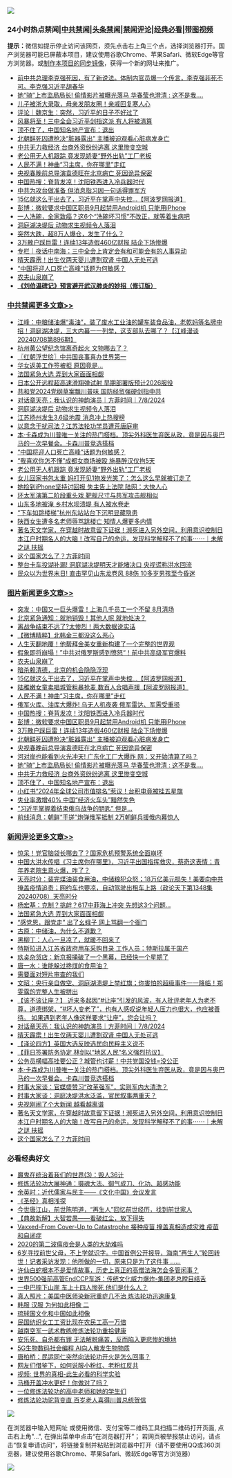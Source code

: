 ![](https://raw.githubusercontent.com/jsvpn/jsproxy/dev/64photo/fqnews-qr.jpg)

<div id="tt">
<h3>24小时热点禁闻|<a href="#%E4%B8%AD%E5%85%B1%E7%A6%81%E9%97%BB%E6%9B%B4%E5%A4%9A%E6%96%87%E7%AB%A0">中共禁闻</a>|<a href="#%E5%9B%BE%E7%89%87%E6%96%B0%E9%97%BB%E6%9B%B4%E5%A4%9A%E6%96%87%E7%AB%A0">头条禁闻</a>|<a href="#%E6%96%B0%E9%97%BB%E8%AF%84%E8%AE%BA%E6%9B%B4%E5%A4%9A%E6%96%87%E7%AB%A0">禁闻评论|<a href="#%E5%BF%85%E7%9C%8B%E7%BB%8F%E5%85%B8%E5%A5%BD%E6%96%87">经典必看</a>|<a href="https://2654106.xyz/3" target="_blank">带图视频</a></h3>
<div><b>提示：</b>微信如提示停止访问该网页，须先点击右上角三个点，选择浏览器打开。国产浏览器可能已屏蔽本项目，建议使用谷歌Chrome、苹果Safari、微软Edge等官方浏览器。或<a href="%E5%88%B6%E4%BD%9Cgit%E7%A6%81%E9%97%BB%E9%95%9C%E5%83%8F.md">制作本项目的同步镜像</a>，获得一个新的网址来推广。</div>
<ul>

<li><a href="/comments/20240708/2059457.md">前中共总理李克强死因，有了新说法。体制内官员爆一个传言，李克强非死不可。李克强习近平胡春华</a></li>
<li><a href="/topimagenews/20240708/2059542.md">她“骑”上市监局局长! 偷情影片被曝光落马 华春莹也澄清 : 这不是我….</a></li>
<li><a href="/cnnews/20240708/2059478.md">儿子被浙大录取，母亲发朋友圈！亲戚回复寒人心</a></li>
<li><a href="/ssgc/20240708/2059590.md">评论｜魏京生：突然，习近平的日子不好过了</a></li>
<li><a href="/cnnews/20240709/2059753.md">风暴将至！三中全会习近平剑指这派 有人将被清算</a></li>
<li><a href="/topimagenews/20240708/2059471.md">顶不住了，中国知名地产宣布：退出</a></li>
<li><a href="/topimagenews/20240708/2059570.md">北朝鲜死囚遭枪决“脏器露出” 主播被迫观看心脏病发身亡</a></li>
<li><a href="/topimagenews/20240708/2059541.md">中共无力救经济 台商外资纷纷逃离 这里惨变空城</a></li>
<li><a href="/cbnews/20240708/2059602.md">老公用无人机跟踪 竟发现娇妻“野外出轨”工厂老板</a></li>
<li><a href="/topimagenews/20240709/2059756.md">人民不满！神曲“习主席，你在哪里”走红</a></li>
<li><a href="/topimagenews/20240708/2059569.md">央视春晚前总导演袁德旺在北京病亡 死因诡异保密</a></li>
<li><a href="/topimagenews/20240709/2059747.md">中国热搜：脊背发凉！沈阳铁西进入冷兵器时代</a></li>
<li><a href="/baitai/20240708/2059581.md">中共为攻台做准备 但消息指习因一句话得罪军方</a></li>
<li><a href="/topimagenews/20240709/2059781.md">15亿就这么干出去了，习近平在掌声中失控...【阿波罗网报道】</a></li>
<li><a href="/topimagenews/20240708/2059599.md">彭博：微软要求中国区职员9月起禁用Android机 只能用iPhone</a></li>
<li><a href="/lifebaike/20240708/2059475.md">一人洗碗，全家致癌？这6个“洗碗坏习惯”不改正，就等着生病吧</a></li>
<li><a href="/cbnews/20240709/2059749.md">洞庭湖决堤后 动物求生视频令人落泪</a></li>
<li><a href="/cnnews/20240708/2059467.md">突然大跌，超8万人爆仓，发生了什么？</a></li>
<li><a href="/topimagenews/20240708/2059571.md">3万散户踩巨雷！连续13年造假460亿财报 陆企下场惨爆</a></li>
<li><a href="/ssgc/20240709/2059728.md">专栏｜夜话中南海：三中全会上肯定会有和可能会有的人事异动</a></li>
<li><a href="/comments/20240709/2059751.md">晴天霹雳！出生仅两天婴儿遭割双肾 中国人无处可逃</a></li>
<li><a href="/cbnews/20240708/2059636.md">“中国将迎人口死亡高峰”话题为何敏感？</a></li>
<li><a href="/topimagenews/20240709/2059804.md">农夫山泉崩了</a></li>
<li><b><a href="/comments/20200207/1272816.md" target="_blank">《刘伯温碑记》预言避开武汉肺炎的妙招（修订版）</a></b></li>
</ul>
</div>

<div class="catlist">
<h3><a href="/cbnews/" target="_blank">中共禁闻</a><span><a href="/cbnews/" target="_blank" rel="nofollow">更多文章>></a></span></h3>
<ul>
<li><a href="/cbnews/20240709/2059879.md" target="_blank">江峰：中粮储油爆“毒油”，装了废水工业油的罐车装食品油，老乾妈等名牌中招！洞庭湖决堤，三大内幕一一列举，这支部队去哪了？【江峰漫谈20240708第896期】</a></li>
<li><a href="/cbnews/20240709/2059860.md" target="_blank">杭州黄公望纪念馆离奇起火 文物哪去了？</a></li>
<li><a href="/cbnews/20240709/2059858.md" target="_blank">〖红朝浮世绘〗中共国丧事喜办世界第一</a></li>
<li><a href="/cbnews/20240709/2059848.md" target="_blank">华女返美工作签被拒 原因竟是…</a></li>
<li><a href="/comments/20240709/2059826.md" target="_blank">法国紧急大选 弄到大家面面相觑</a></li>
<li><a href="/cbnews/20240709/2059805.md" target="_blank">日本公开远程超高速滑翔弹试射 早期部署版预计2026服役</a></li>
<li><a href="/cbnews/20240709/2059769.md" target="_blank">共和党2024党纲草案飘川普味 国防经贸强硬剑指中共</a></li>
<li><a href="/comments/20240709/2059758.md" target="_blank">对话章天亮：我认识的神韵演员｜方菲时间｜7/8/2024</a></li>
<li><a href="/cbnews/20240709/2059749.md" target="_blank">洞庭湖决堤后 动物求生视频令人落泪</a></li>
<li><a href="/cbnews/20240709/2059651.md" target="_blank">江苏扬州发生3.6级地震 消息冲上热搜榜</a></li>
<li><a href="/cbnews/20240709/2059650.md" target="_blank">以意念干扰司法？江苏法轮功学员遭荒唐庭审</a></li>
<li><a href="/comments/20240708/2059640.md" target="_blank">本·卡森成为川普唯一关注的热门搭档。顶尖外科医生弃医从政，竟是因与奥巴马的一次早餐会。卡森川普竞选搭档</a></li>
<li><a href="/cbnews/20240708/2059636.md" target="_blank">“中国将迎人口死亡高峰”话题为何敏感？</a></li>
<li><a href="/cbnews/20240708/2059603.md" target="_blank">“我喜欢你怎不懂”成都女商场被殴 施暴醉汉仅拘5天</a></li>
<li><a href="/cbnews/20240708/2059602.md" target="_blank">老公用无人机跟踪 竟发现娇妻“野外出轨”工厂老板</a></li>
<li><a href="/cbnews/20240708/2059601.md" target="_blank">女儿回家书包太重 妈打开见1物发光笑了：怎么这么早就被订走了</a></li>
<li><a href="/cbnews/20240708/2059600.md" target="_blank">她捡到iPhone坚持讨回报 失主告上法院 陆网：大快人心</a></li>
<li><a href="/cbnews/20240708/2059575.md" target="_blank">环太军演第二阶段重头戏 靶舰尺寸与共军攻击舰相似</a></li>
<li><a href="/cbnews/20240708/2059574.md" target="_blank">山东多地被淹 乡村水坝溃堤 有人被水卷走</a></li>
<li><a href="/cbnews/20240708/2059573.md" target="_blank">“下车如跳楼梯”杭州东站站台下沉明显藏隐患</a></li>
<li><a href="/cbnews/20240708/2059572.md" target="_blank">陕西女生遭多名老师辱骂跳楼亡 知情人爆更多内情</a></li>
<li><a href="/comments/20240708/2059564.md" target="_blank">著名天文学家，在穿越时故意留下证据！濒死进入另外空间，利用意识控制日本江户时期名人的大脑！改写自己的命运，发现科学解释不了的事⋯⋯｜未解之谜 扶摇</a></li>
<li><a href="/comments/20240708/2059562.md" target="_blank">这个国家怎么了？方菲时间</a></li>
<li><a href="/cbnews/20240708/2059545.md" target="_blank">整台卡车投湖补漏! 洞庭湖决堤明天才能堵决口 央视谎称洪水回流</a></li>
<li><a href="/cbnews/20240708/2059544.md" target="_blank">民众以为世界末日! 直击罕见山东龙卷风 88伤 10多岁男孩至今昏迷</a></li>

</ul>
</div>
<div class="catlist">
<h3><a href="/topimagenews/" target="_blank">图片新闻</a><span><a href="/topimagenews/" target="_blank" rel="nofollow">更多文章>></a></span></h3>
<ul>
<li><a href="/topimagenews/20240709/2059871.md" target="_blank">突发：中国又一巨头爆雷！上海几千员工一个不留 8月清场</a></li>
<li><a href="/topimagenews/20240709/2059870.md" target="_blank">北京紧急通知：就地销毁！其他人呢 就地处决？</a></li>
<li><a href="/topimagenews/20240709/2059847.md" target="_blank">离战争结束不远了?太惨烈！两大数据说实话</a></li>
<li><a href="/topimagenews/20240709/2059828.md" target="_blank">【微博精粹】北韩金三都没这么恶心</a></li>
<li><a href="/topimagenews/20240709/2059827.md" target="_blank">人生天翻地覆！他帮拜金美女重新构建了一个完整的世界观</a></li>
<li><a href="/topimagenews/20240709/2059825.md" target="_blank">假象即将崩塌！”中共对俄罗斯感到愤怒“！前中共高级军官爆料</a></li>
<li><a href="/topimagenews/20240709/2059804.md" target="_blank">农夫山泉崩了</a></li>
<li><a href="/topimagenews/20240709/2059803.md" target="_blank">暗杀赖清德，北京的机会隐隐浮现</a></li>
<li><a href="/topimagenews/20240709/2059781.md" target="_blank">15亿就这么干出去了，习近平在掌声中失控&#8230;【阿波罗网报道】</a></li>
<li><a href="/topimagenews/20240709/2059768.md" target="_blank">陆稚嫩女童卖唱城管粗暴抢麦 数百人合唱声援【阿波罗网报道】</a></li>
<li><a href="/topimagenews/20240709/2059756.md" target="_blank">人民不满！神曲“习主席，你在哪里”走红</a></li>
<li><a href="/topimagenews/20240709/2059748.md" target="_blank">俄军火库、油库大爆炸! 乌无人机夜袭 俄军雷达、军需受重损</a></li>
<li><a href="/topimagenews/20240709/2059747.md" target="_blank">中国热搜：脊背发凉！沈阳铁西进入冷兵器时代</a></li>
<li><a href="/topimagenews/20240708/2059599.md" target="_blank">彭博：微软要求中国区职员9月起禁用Android机 只能用iPhone</a></li>
<li><a href="/topimagenews/20240708/2059571.md" target="_blank">3万散户踩巨雷！连续13年造假460亿财报 陆企下场惨爆</a></li>
<li><a href="/topimagenews/20240708/2059570.md" target="_blank">北朝鲜死囚遭枪决“脏器露出” 主播被迫观看心脏病发身亡</a></li>
<li><a href="/topimagenews/20240708/2059569.md" target="_blank">央视春晚前总导演袁德旺在北京病亡 死因诡异保密</a></li>
<li><a href="/topimagenews/20240708/2059543.md" target="_blank">河对岸也能看到火光冲天! 广东化工厂大爆炸 网：又开始清算了吗？</a></li>
<li><a href="/topimagenews/20240708/2059542.md" target="_blank">她“骑”上市监局局长! 偷情影片被曝光落马 华春莹也澄清 : 这不是我….</a></li>
<li><a href="/topimagenews/20240708/2059541.md" target="_blank">中共无力救经济 台商外资纷纷逃离 这里惨变空城</a></li>
<li><a href="/topimagenews/20240708/2059471.md" target="_blank">顶不住了，中国知名地产宣布：退出</a></li>
<li><a href="/topimagenews/20240708/2059461.md" target="_blank">小红书“2024年全球公司市值排名”惹议！台积电竟被挂五星旗</a></li>
<li><a href="/topimagenews/20240708/2059442.md" target="_blank">失业率激增40% 中国“经济火车头”黯然失色</a></li>
<li><a href="/topimagenews/20240708/2059437.md" target="_blank">“习近平掌握着结束俄乌战争的钥匙” 但是…</a></li>
<li><a href="/topimagenews/20240708/2059436.md" target="_blank">前线消息：朝鲜“手搓”炮弹俄军抵制 2万朝鲜兵援俄内幕惊人</a></li>

</ul>
</div>
<div class="catlist">
<h3><a href="/comments/" target="_blank">新闻评论</a><span><a href="/comments/" target="_blank" rel="nofollow">更多文章>></a></span></h3>
<ul>
<li><a href="/comments/20240709/2059875.md" target="_blank">惊呆！党官脑袋长哪去了？国家危机预警系统全面崩坏</a></li>
<li><a href="/comments/20240709/2059859.md" target="_blank">中国大洪水传唱《习主席你在哪里》，习近平出国指挥救灾，蔡奇这表情；青年养老院生意火爆，咋了？</a></li>
<li><a href="/comments/20240709/2059846.md" target="_blank">天亮时分：装完煤油装食用油，中储粮犯众怒；18万亿美元损失！美要向中共掩盖疫情追责；网约车也要凉，自动驾驶出租车上路（政论天下第1348集 20240708）天亮时分</a></li>
<li><a href="/comments/20240709/2059833.md" target="_blank">杨宏基：克制？挑衅？617中菲海上冲突 先想这3个问题…</a></li>
<li><a href="/comments/20240709/2059826.md" target="_blank">法国紧急大选 弄到大家面面相觑</a></li>
<li><a href="/comments/20240709/2059809.md" target="_blank">“感党恩，跟党走” 出了幺蛾子 网上骂翻一个衙门</a></li>
<li><a href="/comments/20240709/2059808.md" target="_blank">古原：中储油，为什么不道歉？</a></li>
<li><a href="/comments/20240709/2059807.md" target="_blank">黑柳丁：人心一旦凉了，就暖不回来了</a></li>
<li><a href="/comments/20240709/2059806.md" target="_blank">特斯拉进入江苏省政府用车采购目录 工作人员：特斯拉属于国产</a></li>
<li><a href="/comments/20240709/2059786.md" target="_blank">玖奌杂货店：新京报捅破了一个黑幕，已经快一个星期了</a></li>
<li><a href="/comments/20240709/2059785.md" target="_blank">唐一水：谁能躲过搀煤的食用油？</a></li>
<li><a href="/comments/20240709/2059784.md" target="_blank">需要面对短片审查的我们</a></li>
<li><a href="/comments/20240709/2059767.md" target="_blank">文昭：央行亲自做空、洞庭湖溃堤上举红旗；你害怕的超级事件一一降临！郑雯露的完整人生被拼出</a></li>
<li><a href="/comments/20240709/2059766.md" target="_blank">【该不该让座？】 近来多起因“#让座”引发的风波，有人批评老年人为老不尊，道德绑架，“#坏人变老了”，也有人感叹说年轻人压力也很大，也应被善待。 如果遇到老年人像这样要求“让座”，您会让吗？</a></li>
<li><a href="/comments/20240709/2059758.md" target="_blank">对话章天亮：我认识的神韵演员｜方菲时间｜7/8/2024</a></li>
<li><a href="/comments/20240709/2059751.md" target="_blank">晴天霹雳！出生仅两天婴儿遭割双肾 中国人无处可逃</a></li>
<li><a href="/comments/20240709/2059734.md" target="_blank">【泽论四方】英国大选反映选民向民粹主义说不</a></li>
<li><a href="/comments/20240709/2059695.md" target="_blank">【菲日签署防务协定 林剑以“地区人民”名义强烈抗议】</a></li>
<li><a href="/comments/20240709/2059649.md" target="_blank">公务员横幅高挂要公正？城管也讨薪！中共党国没钱=没公正</a></li>
<li><a href="/comments/20240708/2059640.md" target="_blank">本·卡森成为川普唯一关注的热门搭档。顶尖外科医生弃医从政，竟是因与奥巴马的一次早餐会。卡森川普竞选搭档</a></li>
<li><a href="/comments/20240708/2059630.md" target="_blank">时事大家谈：官媒盛赞习“改革强军”，实则军内大清洗？</a></li>
<li><a href="/comments/20240708/2059629.md" target="_blank">时事大家谈：洞庭决堤洪水泛滥，官民叙事两重天？</a></li>
<li><a href="/comments/20240708/2059576.md" target="_blank">央视刚闹了个大新闻 越看越离谱</a></li>
<li><a href="/comments/20240708/2059564.md" target="_blank">著名天文学家，在穿越时故意留下证据！濒死进入另外空间，利用意识控制日本江户时期名人的大脑！改写自己的命运，发现科学解释不了的事⋯⋯｜未解之谜 扶摇</a></li>
<li><a href="/comments/20240708/2059562.md" target="_blank">这个国家怎么了？方菲时间</a></li>

</ul>
</div>

<div class="catlist">
<h3>必看经典好文</h3>
<ul>
<li><a href="/topimagenews/20180521/945342.md" target="_blank">魔鬼在统治着我们的世界(3)：毁人36计</a></li>
<li><a href="/comments/20191203/1234383.md" target="_blank">修炼法轮功大展神通：摄魂大法、御气成刀、化功、超感功能</a></li>
<li><a href="/comments/20230502/1879311.md" target="_blank">余英时：近代儒家与民主——《文化中国》会议发言</a></li>
<li><a href="/tculture/20201113/1430493.md" target="_blank">《圣经》真相浅探</a></li>
<li><a href="/funmedia/20210321/1509617.md" target="_blank">今世唐江山，前世陈明道，“再生人”回忆前世经历，找到前世家人</a></li>
<li><a href="/comments/20201217/1449706.md" target="_blank">【典故新解】大智若愚——看破红尘，放下得失</a></li>
<li><a href="/comments/20230812/1919435.md" target="_blank">Vaxxed-From Cover-Up to Catastrophe 接种疫苗 掩盖真相造成灾难 疫苗和自闭症</a></li>
<li><a href="/comments/20200712/1359432.md" target="_blank">2020的第二波瘟疫会是人类的大劫难吗</a></li>
<li><a href="/comments/20210716/1588420.md" target="_blank">6岁寻找前世父母，不上学就识字。中国首例公开报导，海南“再生人”轮回转世！记者采访发现：他所做的一切，原来只是为了这件事 &#8230;&#8230;</a></li>
<li><a href="/cnnews/20180504/937198.md" target="_blank">许仙白蛇根本不是爱情故事，历史上真正的高僧法海怎会多管闲事？</a></li>
<li><a href="/comments/20220728/1764121.md" target="_blank">世界500强前高管EndCCP车游：传统文化威力爆炸-集团老总瞠目结舌</a></li>
<li><a href="/cbnews/20200611/1343057.md" target="_blank">一中巴摔下山崖 车上十四人惨死 他们是什么人？</a></li>
<li><a href="/comments/20210215/1487728.md" target="_blank">真人照片：美国中医师染新冠重症几不治 炼法轮功迅速康复</a></li>
<li><a href="/bannedvideo/20220321/1707657.md" target="_blank">韩服 汉服 为何如此相像 二</a></li>
<li><a href="/bannedvideo/20220411/1717515.md" target="_blank">琉球国文化和中国如此相像</a></li>
<li><a href="/lifebaike/20200515/1328783.md" target="_blank">民国纺织女工工资比现在农民工高一万倍</a></li>
<li><a href="/comments/20190807/1170993.md" target="_blank">越南空军一武术教练修炼法轮功重拾健康</a></li>
<li><a href="/topimagenews/20180409/925880.md" target="_blank">安乐死、自杀都有罪 无法解脱痛苦，反而陷入更悲惨的境地</a></li>
<li><a href="/topimagenews/20200527/1335347.md" target="_blank">5G生物数码社会编程 AI向人散发生物物质</a></li>
<li><a href="/comments/20240318/2014289.md" target="_blank">唐柏桥：民运同仁突然向法轮功开火是怎么回事？</a></li>
<li><a href="/comments/20200712/1359630.md" target="_blank">网友们借鉴下，如何说服小粉红、老粉红反共</a></li>
<li><a href="/aomi/supernatural/20150313/374665.md" target="_blank">视频: 世界的真相-此生必看的科学实验</a></li>
<li><a href="/comments/20130625/144109.md" target="_blank">马桶开盖冲水更好！你做对了吗？</a></li>
<li><a href="/cbnews/20200702/1354550.md" target="_blank">一位修炼法轮功的高中老师和她的学生们</a></li>
<li><a href="/comments/20210720/1502969.md" target="_blank">修炼法轮功驼背变直 百岁老人喜得川普总统贺信</a></li>

</ul>
</div>

![](https://raw.githubusercontent.com/jsvpn/jsproxy/dev/64photo/fqnews-qr.jpg)

在浏览器中输入短网址 或使用微信、支付宝等二维码工具扫描二维码打开页面, 点击右上角"...", 在弹出菜单中点击“在浏览器打开”； 若网页被举报禁止访问，请点击“恢复申请访问”，将链接复制并粘贴到浏览器中打开（请不要使用QQ或360浏览器，建议使用谷歌Chrome、苹果Safari、微软Edge等官方浏览器）

![](https://raw.githubusercontent.com/jsvpn/jsproxy/dev/64photo/wx.jpg)